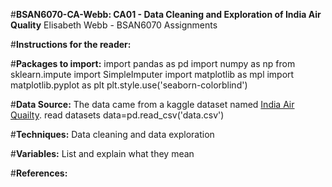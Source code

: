 #**BSAN6070-CA-Webb: CA01 - Data Cleaning and Exploration of India Air Quality**
Elisabeth Webb - BSAN6070 Assignments

#**Instructions for the reader:**

#**Packages to import:**
import pandas as pd 
import numpy as np 
from sklearn.impute import SimpleImputer
import matplotlib as mpl
import matplotlib.pyplot as plt
plt.style.use('seaborn-colorblind')

#**Data Source:**
The data came from a kaggle dataset named [India Air Quailty](https://www.kaggle.com/shrutibhargava94/india-air-quality-data).
read datasets
data=pd.read_csv('data.csv')

#**Techniques:**
Data cleaning and data exploration 

#**Variables:**
List and explain what they mean

#**References:**




